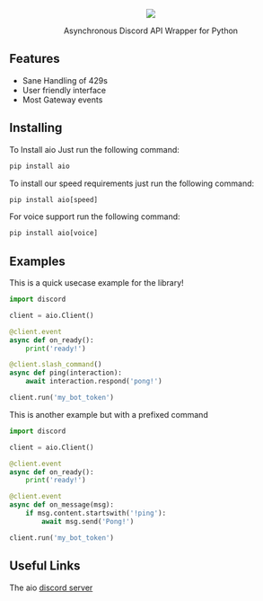 <p align='center'>
  <img src='https://raw.githubusercontent.com/aio-org/aio/master/docs/assets/aio.png' />
</p>

<p align='center'>
Asynchronous Discord API Wrapper for Python
</p>

## Features

- Sane Handling of 429s
- User friendly interface
- Most Gateway events

## Installing

To Install aio Just run the following command:

```py
pip install aio
```

To install our speed requirements just run the following command:

```py
pip install aio[speed]
```

For voice support run the following command:

```py
pip install aio[voice]
```

## Examples
This is a quick usecase example for the library!

```py
import discord

client = aio.Client()

@client.event
async def on_ready():
    print('ready!')

@client.slash_command()
async def ping(interaction):
    await interaction.respond('pong!')

client.run('my_bot_token')
```

This is another example but with a prefixed command

```py
import discord

client = aio.Client()

@client.event
async def on_ready():
    print('ready!')

@client.event
async def on_message(msg):
    if msg.content.startswith('!ping'):
        await msg.send('Pong!')

client.run('my_bot_token')
```

## Useful Links

The aio [discord server](https://discord.gg/cvCAwntVhm)
